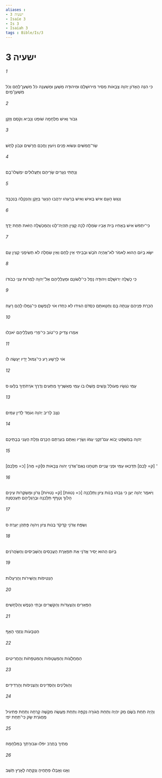 ```yaml
---
aliases : 
- ישעיה 3
- Isaïe 3
- Is 3
- Isaiah 3
tags : Bible/Is/3
---
```


# ישעיה 3

###### 1
כִּי הִנֵּה הָאָדֹון יְהוָה צְבָאֹות מֵסִיר מִירוּשָׁלִַם וּמִיהוּדָה מַשְׁעֵן וּמַשְׁעֵנָה כֹּל מִשְׁעַן־לֶחֶם וְכֹל מִשְׁעַן־מָיִם׃
###### 2
גִּבֹּור וְאִישׁ מִלְחָמָה שֹׁופֵט וְנָבִיא וְקֹסֵם וְזָקֵן׃
###### 3
שַׂר־חֲמִשִּׁים וּנְשׂוּא פָנִים וְיֹועֵץ וַחֲכַם חֲרָשִׁים וּנְבֹון לָחַשׁ׃
###### 4
וְנָתַתִּי נְעָרִים שָׂרֵיהֶם וְתַעֲלוּלִים יִמְשְׁלוּ־בָם׃
###### 5
וְנִגַּשׂ הָעָם אִישׁ בְּאִישׁ וְאִישׁ בְּרֵעֵהוּ יִרְהֲבוּ הַנַּעַר בַּזָּקֵן וְהַנִּקְלֶה בַּנִּכְבָּד׃
###### 6
כִּי־יִתְפֹּשׂ אִישׁ בְּאָחִיו בֵּית אָבִיו שִׂמְלָה לְכָה קָצִין תִּהְיֶה־לָּנוּ וְהַמַּכְשֵׁלָה הַזֹּאת תַּחַת יָדֶךָ׃
###### 7
יִשָּׂא בַיֹּום הַהוּא לֵאמֹר לֹא־אֶהְיֶה חֹבֵשׁ וּבְבֵיתִי אֵין לֶחֶם וְאֵין שִׂמְלָה לֹא תְשִׂימֻנִי קְצִין עָם׃
###### 8
כִּי כָשְׁלָה יְרוּשָׁלִַם וִיהוּדָה נָפָל כִּי־לְשֹׁונָם וּמַעַלְלֵיהֶם אֶל־יְהוָה לַמְרֹות עֵנֵי כְבֹודֹו׃
###### 9
הַכָּרַת פְּנֵיהֶם עָנְתָה בָּם וְחַטָּאתָם כִּסְדֹם הִגִּידוּ לֹא כִחֵדוּ אֹוי לְנַפְשָׁם כִּי־גָמְלוּ לָהֶם רָעָה׃
###### 10
אִמְרוּ צַדִּיק כִּי־טֹוב כִּי־פְרִי מַעַלְלֵיהֶם יֹאכֵלוּ׃
###### 11
אֹוי לְרָשָׁע רָע כִּי־גְמוּל יָדָיו יֵעָשֶׂה לֹּו׃
###### 12
עַמִּי נֹגְשָׂיו מְעֹולֵל וְנָשִׁים מָשְׁלוּ בֹו עַמִּי מְאַשְּׁרֶיךָ מַתְעִים וְדֶרֶךְ אֹרְחֹתֶיךָ בִּלֵּעוּ׃ ס
###### 13
נִצָּב לָרִיב יְהוָה וְעֹמֵד לָדִין עַמִּים׃
###### 14
יְהוָה בְּמִשְׁפָּט יָבֹוא עִם־זִקְנֵי עַמֹּו וְשָׂרָיו וְאַתֶּם בִּעַרְתֶּם הַכֶּרֶם גְּזֵלַת הֶעָנִי בְּבָתֵּיכֶם׃
###### 15
[כ= מַלָּכֶם] [ק= מַּה]־ [ק= לָּכֶם] תְּדַכְּאוּ עַמִּי וּפְנֵי עֲנִיִּים תִּטְחָנוּ נְאֻם־אֲדֹנָי יְהוִה צְבָאֹות׃ ס
###### 16
וַיֹּאמֶר יְהוָה יַעַן כִּי גָבְהוּ בְּנֹות צִיֹּון וַתֵּלַכְנָה [כ= נְטוֹּות] [ק= נְטוּיֹות] גָּרֹון וּמְשַׂקְּרֹות עֵינָיִם הָלֹוךְ וְטָףֹף תֵּלַכְנָה וּבְרַגְלֵיהֶם תְּעַכַּסְנָה׃
###### 17
וְשִׂפַּח אֲדֹנָי קָדְקֹד בְּנֹות צִיֹּון וַיהוָה פָּתְהֵן יְעָרֶה׃ ס
###### 18
בַּיֹּום הַהוּא יָסִיר אֲדֹנָי אֵת תִּפְאֶרֶת הָעֲכָסִים וְהַשְּׁבִיסִים וְהַשַּׂהֲרֹנִים׃
###### 19
הַנְּטִיפֹות וְהַשֵּׁירֹות וְהָרְעָלֹות׃
###### 20
הַפְּאֵרִים וְהַצְּעָדֹות וְהַקִּשֻּׁרִים וּבָתֵּי הַנֶּפֶשׁ וְהַלְּחָשִׁים׃
###### 21
הַטַּבָּעֹות וְנִזְמֵי הָאָף׃
###### 22
הַמַּחֲלָצֹות וְהַמַּעֲטָפֹות וְהַמִּטְפָּחֹות וְהָחֲרִיטִים׃
###### 23
וְהַגִּלְיֹנִים וְהַסְּדִינִים וְהַצְּנִיפֹות וְהָרְדִידִים׃
###### 24
וְהָיָה תַחַת בֹּשֶׂם מַק יִהְיֶה וְתַחַת חֲגֹורָה נִקְפָּה וְתַחַת מַעֲשֶׂה מִקְשֶׁה קָרְחָה וְתַחַת פְּתִיגִיל מַחֲגֹרֶת שָׂק כִּי־תַחַת יֹפִי׃
###### 25
מְתַיִךְ בַּחֶרֶב יִפֹּלוּ וּגְבוּרָתֵךְ בַּמִּלְחָמָה׃
###### 26
וְאָנוּ וְאָבְלוּ פְּתָחֶיהָ וְנִקָּתָה לָאָרֶץ תֵּשֵׁב׃

